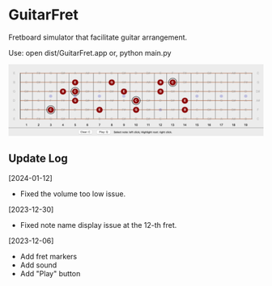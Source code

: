 # GuitarFret
 Fretboard simulator that facilitate guitar arrangement.

Use: open dist/GuitarFret.app
or, python main.py

![App demonstration](demo.png)

## Update Log
[2024-01-12] 
- Fixed the volume too low issue.


[2023-12-30]
- Fixed note name display issue at the 12-th fret.


[2023-12-06] 
- Add fret markers
- Add sound
- Add "Play" button
  